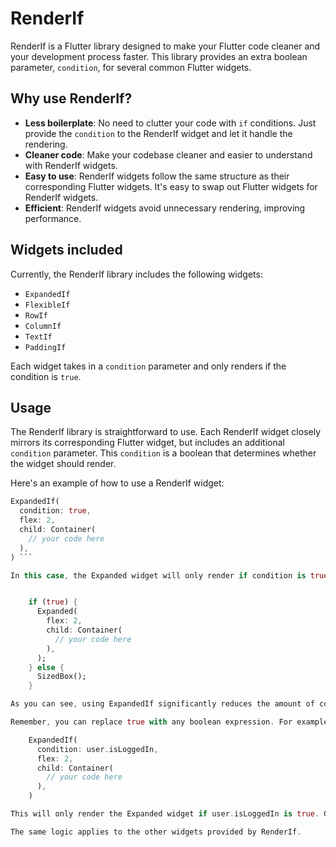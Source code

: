 # RenderIf

RenderIf is a Flutter library designed to make your Flutter code cleaner and your development process faster. This library provides an extra boolean parameter, `condition`, for several common Flutter widgets. 

## Why use RenderIf?

- **Less boilerplate**: No need to clutter your code with `if` conditions. Just provide the `condition` to the RenderIf widget and let it handle the rendering.
- **Cleaner code**: Make your codebase cleaner and easier to understand with RenderIf widgets.
- **Easy to use**: RenderIf widgets follow the same structure as their corresponding Flutter widgets. It's easy to swap out Flutter widgets for RenderIf widgets.
- **Efficient**: RenderIf widgets avoid unnecessary rendering, improving performance.
  
## Widgets included

Currently, the RenderIf library includes the following widgets:
- `ExpandedIf`
- `FlexibleIf`
- `RowIf`
- `ColumnIf`
- `TextIf`
- `PaddingIf`

Each widget takes in a `condition` parameter and only renders if the condition is `true`.

## Usage

The RenderIf library is straightforward to use. Each RenderIf widget closely mirrors its corresponding Flutter widget, but includes an additional `condition` parameter. This `condition` is a boolean that determines whether the widget should render.

Here's an example of how to use a RenderIf widget:

```dart
ExpandedIf(
  condition: true,
  flex: 2,
  child: Container(
    // your code here
  ),
) ```

In this case, the Expanded widget will only render if condition is true. This is equivalent to the following standard Flutter code:


    if (true) {
      Expanded(
        flex: 2,
        child: Container(
          // your code here
        ),
      );
    } else {
      SizedBox();
    }

As you can see, using ExpandedIf significantly reduces the amount of code and makes it easier to read. This becomes especially useful when you have many widgets that need to conditionally render.

Remember, you can replace true with any boolean expression. For example, you could conditionally render a widget based on whether a user is logged in:

    ExpandedIf(
      condition: user.isLoggedIn,
      flex: 2,
      child: Container(
        // your code here
      ),
    )

This will only render the Expanded widget if user.isLoggedIn is true. Otherwise, it will render a SizedBox.

The same logic applies to the other widgets provided by RenderIf.